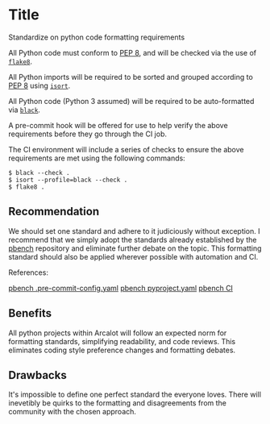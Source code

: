 # Title

Standardize on python code formatting requirements

All Python code must conform to [PEP 8](https://peps.python.org/pep-0008), and
will be checked via the use of [`flake8`](https://github.com/PyCQA/flake8).

All Python imports will be required to be sorted and grouped according to [PEP
8](https://peps.python.org/pep-0008/#imports) using
[`isort`](https://github.com/PyCQA/isort).

All Python code (Python 3 assumed) will be required to be auto-formatted via
[`black`](https://github.com/psf/black).

A pre-commit hook will be offered for use to help verify the above
requirements before they go through the CI job.

The CI environment will include a series of checks to ensure the above
requirements are met using the following commands:

```
$ black --check .
$ isort --profile=black --check .
$ flake8 .
```

## Recommendation

We should set one standard and adhere to it judiciously without exception. I
recommend that we simply adopt the standards already established by the
[pbench](https://github.com/distributed-system-analysis/pbench) repository and
eliminate further debate on the topic. This formatting standard should also be
applied wherever possible with automation and CI.

References:

[pbench .pre-commit-config.yaml](https://github.com/distributed-system-analysis/pbench/blob/main/.pre-commit-config.yaml)
[pbench pyproject.yaml](https://github.com/distributed-system-analysis/pbench/blob/main/pyproject.toml)
[pbench CI](https://github.com/distributed-system-analysis/pbench/blob/64364eeb2d027ce562da4861af9a588cc18a6d8d/build.sh#L27)

## Benefits

All python projects within Arcalot will follow an expected norm for formatting
standards, simplifying readability, and code reviews.  This eliminates coding
style preference changes and formatting debates.

## Drawbacks

It's impossible to define one perfect standard the everyone loves. There will
inevetibly be quirks to the formatting and disagreements from the community
with the chosen approach.
